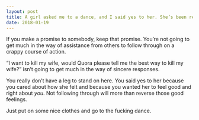 ```yaml
---
layout: post
title: A girl asked me to a dance, and I said yes to her. She’s been really hyped, but now I’ve changed my mind about going. What would be the best way to tell her? She will not take this easily.
date: 2018-01-19
---
```


<p>If you make a promise to somebody, keep that promise. You’re not going to get much in the way of assistance from others to follow through on a crappy course of action.</p><p>“I want to kill my wife, would Quora please tell me the best way to kill my wife?” isn’t going to get much in the way of sincere responses.</p><p>You really don’t have a leg to stand on here. You said yes to her because you cared about how she felt and because you wanted her to feel good and right about <i>you</i>. Not following through will more than reverse those good feelings.</p><p>Just put on some nice clothes and go to the fucking dance.</p>
